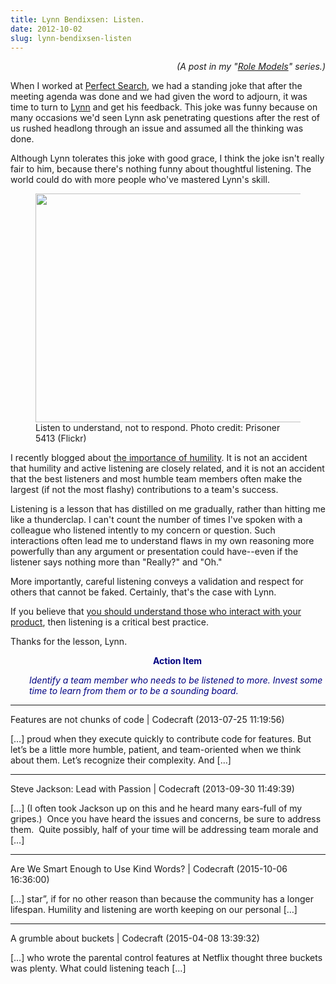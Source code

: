 ```yaml
---
title: Lynn Bendixsen: Listen.
date: 2012-10-02
slug: lynn-bendixsen-listen
---
```


<p style="text-align:right;"><em>(A post in my "<a href="/category/role-models/">Role Models</a>" series.)</em></p>
When I worked at <a href="http://www.perfectsearchcorp.com" target="_blank">Perfect Search</a>, we had a standing joke that after the meeting agenda was done and we had given the word to adjourn, it was time to turn to <a href="http://www.linkedin.com/pub/lynn-bendixsen/7/425/a94" target="_blank">Lynn</a> and get his feedback. This joke was funny because on many occasions we'd seen Lynn ask penetrating questions after the rest of us rushed headlong through an issue and assumed all the thinking was done.

Although Lynn tolerates this joke with good grace, I think the joke isn't really fair to him, because there's nothing funny about thoughtful listening. The world could do with more people who've mastered Lynn's skill.

<figure><img title="listening" src="http://farm1.staticflickr.com/188/371882597_eed7dbd8d2.jpg" alt="" width="500" height="366" /><figcaption>Listen to understand, not to respond. Photo credit: Prisoner 5413 (Flickr)</figcaption></figure>

I recently blogged about <a title="Humility" href="humility.md">the importance of humility</a>. It is not an accident that humility <!--more-->and active listening are closely related, and it is not an accident that the best listeners and most humble team members often make the largest (if not the most flashy) contributions to a team's success.

Listening is a lesson that has distilled on me gradually, rather than hitting me like a thunderclap. I can't count the number of times I've spoken with a colleague who listened intently to my concern or question. Such interactions often lead me to understand flaws in my own reasoning more powerfully than any argument or presentation could have--even if the listener says nothing more than "Really?" and "Oh."

More importantly, careful listening conveys a validation and respect for others that cannot be faked. Certainly, that's the case with Lynn.

If you believe that <a title="Why People Are Part of A Software Architecture" href="users-arent-the-only-people-in-your-software.md">you should understand those who interact with your product</a>, then listening is a critical best practice.

Thanks for the lesson, Lynn.
<p style="padding-left:30px;text-align:center;"><strong><span style="color:#000080;">Action Item</span></strong></p>
<p style="padding-left:30px;"><em><span style="color:#000080;">Identify a team member who needs to be listened to more. Invest some time to learn from them or to be a sounding board.</span></em></p>

---

Features are not chunks of code | Codecraft (2013-07-25 11:19:56)

[…] proud when they execute quickly to contribute code for features. But let’s be a little more humble, patient, and team-oriented when we think about them. Let’s recognize their complexity. And […]

---

Steve Jackson: Lead with Passion | Codecraft (2013-09-30 11:49:39)

[…] (I often took Jackson up on this and he heard many ears-full of my gripes.)  Once you have heard the issues and concerns, be sure to address them.  Quite possibly, half of your time will be addressing team morale and […]

---

Are We Smart Enough to Use Kind Words? | Codecraft (2015-10-06 16:36:00)

[…] star”, if for no other reason than because the community has a longer lifespan. Humility and listening are worth keeping on our personal […]

---

A grumble about buckets | Codecraft (2015-04-08 13:39:32)

[…] who wrote the parental control features at Netflix thought three buckets was plenty. What could listening teach […]